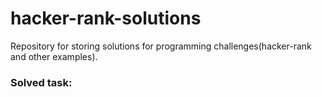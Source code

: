 # hacker-rank-solutions

Repository for storing solutions for programming challenges(hacker-rank and other examples). 

### Solved task: 


